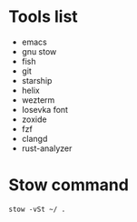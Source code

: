# Tools list
- emacs
- gnu stow
- fish
- git
- starship
- helix
- wezterm
- Iosevka font
- zoxide
- fzf
- clangd
- rust-analyzer

# Stow command
```
stow -vSt ~/ .
```

